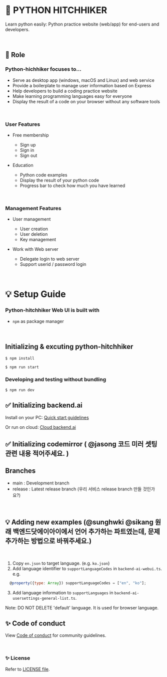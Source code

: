 # 🚀 PYTHON HITCHHIKER

Learn python easily: Python practice website (web/app) for end-users and developers.

</br>

## 📌 Role

### Python-hichhiker focuses to...

 * Serve as desktop app (windows, macOS and Linux) and web service
 * Provide a boilerplate to manage user information based on Express
 * Help developers to build a coding practice website
 * Make learning programming languages easy for everyone
 * Display the result of a code on your browser without any software tools

</br>

### User Features
 * Free membership
    * Sign up
    * Sign in
    * Sign out
 
 * Education
    * Python code examples
    * Display the result of your python code
    * Progress bar to check how much you have learned
 
</br>

### Management Features
 * User management
    * User creation
    * User deletion
    * Key management
 
 * Work with Web server
    * Delegate login to web server
    * Support userid / password login

</br>


# 💡 Setup Guide

### Python-hitchhiker Web UI is built with
 * `npm` as package manager

</br>

##  Initializing & excuting python-hitchhiker

```
$ npm install
```

```
$ npm run start
```

### Developing and testing without bundling

```
$ npm run dev
```

## ✅ Initializing backend.ai 

Install on your PC: [Quick start guidelines](https://docs.backend.ai/en/latest/install/guides.html)

Or run on cloud: [Cloud backend.ai](https://cloud.backend.ai/)


## ✅ Initializing codemirror ( @jasong 코드 미러 셋팅관련 내용 적어주세요. )


## Branches

 * main : Development branch
 * release : Latest release branch   (우리 서비스 release branch 만들 것인가요?)


</br>


## 💡 Adding new examples (@sunghwki @sikang 원래 백엔드닷에이아이에서 언어 추가하는 파트였는데, 문제 추가하는 방법으로 바꿔주세요.)

</br>

 1. Copy `en.json` to target language. (e.g. `ko.json`)
 2. Add language identifier to `supportLanguageCodes` in `backend-ai-webui.ts`.
e.g.
```javascript
  @property({type: Array}) supportLanguageCodes = ["en", "ko"];
```
 3. Add language information to `supportLanguages` in `backend-ai-usersettings-general-list.ts`.

Note: DO NOT DELETE 'default' language. It is used for browser language.




##  ✨ Code of conduct

View [Code of conduct](https://github.com/innohack2021/python-hitchhiker/blob/main/CODE_OF_CONDUCT.md) for community guidelines.


</br>



### ✨ License

Refer to [LICENSE file](https://github.com/innohack2021/python-hitchhiker/blob/main/LICENSE.md).
